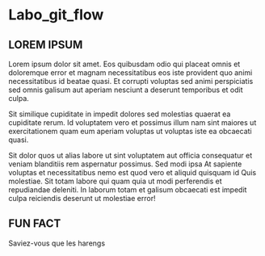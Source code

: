 # Labo_git_flow
## LOREM IPSUM
Lorem ipsum dolor sit amet. Eos quibusdam odio qui placeat omnis et doloremque error et magnam necessitatibus eos iste provident quo animi necessitatibus id beatae quasi. Et corrupti voluptas sed animi perspiciatis sed omnis galisum aut aperiam nesciunt a deserunt temporibus et odit culpa.

Sit similique cupiditate in impedit dolores sed molestias quaerat ea cupiditate rerum. Id voluptatem vero et possimus illum nam sint maiores ut exercitationem quam eum aperiam voluptas ut voluptas iste ea obcaecati quasi.

Sit dolor quos ut alias labore ut sint voluptatem aut officia consequatur et veniam blanditiis rem aspernatur possimus. Sed modi ipsa At sapiente voluptas et necessitatibus nemo est quod vero et aliquid quisquam id Quis molestiae. Sit totam labore qui quam quia ut modi perferendis et repudiandae deleniti. In laborum totam et galisum obcaecati est impedit culpa reiciendis deserunt ut molestiae error!

## FUN FACT
Saviez-vous que les harengs
